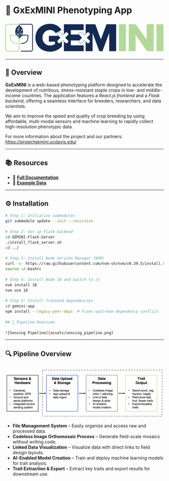 # 🌱 GxExMINI Phenotyping App

![GEMINI Logo](assets/gemini_logo.png)

---

## 🔗 Overview

**GxExMINI** is a web-based phenotyping platform designed to accelerate the development of nutritious, stress-resistant staple crops in low- and middle-income countries. The application features a *React.js frontend* and a *Flask backend*, offering a seamless interface for breeders, researchers, and data scientists.

We aim to improve the speed and quality of crop breeding by using affordable, multi-modal sensors and machine learning to rapidly collect high-resolution phenotypic data.

For more information about the project and our partners: https://projectgemini.ucdavis.edu/

---

## 📚 Resources

- 📝 [**Full Documentation**](https://gemini-breeding.github.io/)  
- 📂 [**Example Data**](https://ucdavis.box.com/s/ts802xlcddyufixfjmeayxwiiz2mxrb9)

---

## ⚙️ Installation

```bash
# Step 1: Initialize submodules
git submodule update --init --recursive

# Step 2: Set up Flask backend
cd GEMINI-Flask-Server
./install_flask_server.sh
cd ../

# Step 3: Install Node Version Manager (NVM)
curl -o- https://raw.githubusercontent.com/nvm-sh/nvm/v0.39.5/install.sh | bash
source ~/.bashrc

# Step 4: Install Node 18 and switch to it
nvm install 18
nvm use 18

# Step 5: Install frontend dependencies
cd gemini-app
npm install --legacy-peer-deps  # Fixes upstream dependency conflict

## 🌾 Pipeline Overview

![Sensing Pipeline](assets/sensing_pipeline.png)

```

---

## 🔍 Pipeline Overview

![Sensing Pipeline](assets/sensing_pipeline.png)

- **File Management System** – Easily organize and access raw and processed data.
- **Codeless Image Orthomosaic Process** – Generate field-scale mosaics without writing code.
- **Linked Data Visualization** – Visualize data with direct links to field design layouts.
- **AI-Enabled Model Creation** – Train and deploy machine learning models for trait analysis.
- **Trait Extraction & Export** – Extract key traits and export results for downstream use.
